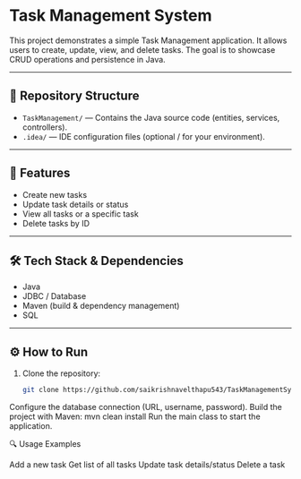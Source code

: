 # Task Management System

This project demonstrates a simple Task Management application. It allows users to create, update, view, and delete tasks. The goal is to showcase CRUD operations and persistence in Java.

---

## 📂 Repository Structure
- `TaskManagement/` — Contains the Java source code (entities, services, controllers).  
- `.idea/` — IDE configuration files (optional / for your environment).  

---

## 🚀 Features
- Create new tasks  
- Update task details or status  
- View all tasks or a specific task  
- Delete tasks by ID  

---

## 🛠️ Tech Stack & Dependencies
- Java  
- JDBC / Database  
- Maven (build & dependency management)  
- SQL  

---

## ⚙️ How to Run
1. Clone the repository:  
   ```bash
   git clone https://github.com/saikrishnavelthapu543/TaskManagementSystem.git
Configure the database connection (URL, username, password).
Build the project with Maven:
mvn clean install
Run the main class to start the application.

🔍 Usage Examples

Add a new task
Get list of all tasks
Update task details/status
Delete a task
